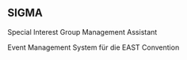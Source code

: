 ## SIGMA
Special Interest Group Management Assistant

Event Management System für die EAST Convention
